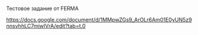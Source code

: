 Тестовое задание от FERMA

https://docs.google.com/document/d/1MMpwZGs9_ArOLr6Am01E0yUN5z9nnsvhhLC7miwlVrA/edit?tab=t.0
